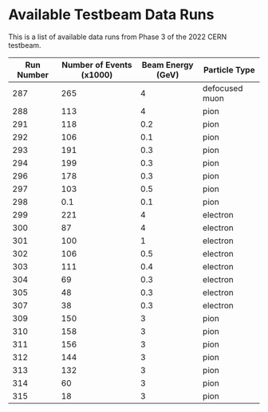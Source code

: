 # Available Testbeam Data Runs
This is a list of available data runs from Phase 3 of the 2022 CERN testbeam.

| Run Number | Number of Events (x1000) | Beam Energy (GeV) | Particle Type         |
|------------|---------------------------|---------------------|-----------------------|
| 287        | 265                       | 4                   | defocused muon        |
| 288        | 113                       | 4                   | pion                  |
| 291        | 118                       | 0.2                 | pion                  |
| 292        | 106                       | 0.1                 | pion                  |
| 293        | 191                       | 0.3                 | pion                  |
| 294        | 199                       | 0.3                 | pion                  |
| 296        | 178                       | 0.3                 | pion                  |
| 297        | 103                       | 0.5                 | pion                  |
| 298        | 0.1                       | 0.1                 | pion                  |
| 299        | 221                       | 4                   | electron              |
| 300        | 87                        | 4                   | electron              |
| 301        | 100                       | 1                   | electron              |
| 302        | 106                       | 0.5                 | electron              |
| 303        | 111                       | 0.4                 | electron              |
| 304        | 69                        | 0.3                 | electron              |
| 305        | 48                        | 0.3                 | electron              |
| 307        | 38                        | 0.3                 | electron              |
| 309        | 150                       | 3                   | pion                  |
| 310        | 158                       | 3                   | pion                  |
| 311        | 156                       | 3                   | pion                  |
| 312        | 144                       | 3                   | pion                  |
| 313        | 132                       | 3                   | pion                  |
| 314        | 60                        | 3                   | pion                  |
| 315        | 18                        | 3                   | pion                  |
